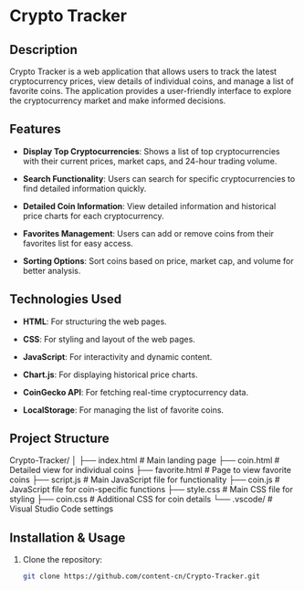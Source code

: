 # Crypto Tracker

## Description

Crypto Tracker is a web application that allows users to track the latest cryptocurrency prices, view details of individual coins, and manage a list of favorite coins. The application provides a user-friendly interface to explore the cryptocurrency market and make informed decisions.

## Features

- **Display Top Cryptocurrencies**: Shows a list of top cryptocurrencies with their current prices, market caps, and 24-hour trading volume.
  
- **Search Functionality**: Users can search for specific cryptocurrencies to find detailed information quickly.
  
- **Detailed Coin Information**: View detailed information and historical price charts for each cryptocurrency.
  
- **Favorites Management**: Users can add or remove coins from their favorites list for easy access.
  
- **Sorting Options**: Sort coins based on price, market cap, and volume for better analysis.

## Technologies Used

- **HTML**: For structuring the web pages.
  
- **CSS**: For styling and layout of the web pages.
  
- **JavaScript**: For interactivity and dynamic content.
  
- **Chart.js**: For displaying historical price charts.
  
- **CoinGecko API**: For fetching real-time cryptocurrency data.
  
- **LocalStorage**: For managing the list of favorite coins.

## Project Structure
Crypto-Tracker/
│
├── index.html          # Main landing page
├── coin.html           # Detailed view for individual coins
├── favorite.html       # Page to view favorite coins
├── script.js           # Main JavaScript file for functionality
├── coin.js             # JavaScript file for coin-specific functions
├── style.css           # Main CSS file for styling
├── coin.css            # Additional CSS for coin details
└── .vscode/            # Visual Studio Code settings
## Installation & Usage

1. Clone the repository:
   ```bash
   git clone https://github.com/content-cn/Crypto-Tracker.git
